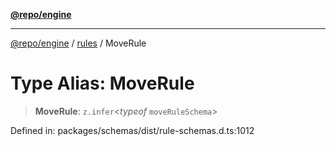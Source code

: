 [**@repo/engine**](../../README.md)

---

[@repo/engine](../../modules.md) / [rules](../README.md) / MoveRule

# Type Alias: MoveRule

> **MoveRule**: `z.infer`\<_typeof_ `moveRuleSchema`\>

Defined in: packages/schemas/dist/rule-schemas.d.ts:1012
